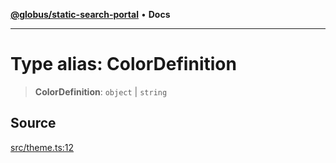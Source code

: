 [**@globus/static-search-portal**](../../README.md) • **Docs**

***

# Type alias: ColorDefinition

> **ColorDefinition**: `object` \| `string`

## Source

[src/theme.ts:12](https://github.com/globus/static-search-portal/blob/070e36d2f911e99d43e515c735c6dc05f429a795/src/theme.ts#L12)
